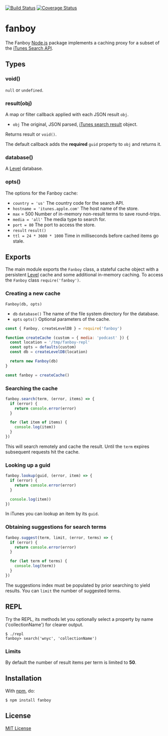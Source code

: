 [![Build Status](https://secure.travis-ci.org/michaelnisi/fanboy.svg)](http://travis-ci.org/michaelnisi/fanboy)
[![Coverage Status](https://coveralls.io/repos/github/michaelnisi/fanboy/badge.svg?branch=master)](https://coveralls.io/github/michaelnisi/fanboy?branch=master)

# fanboy

The Fanboy [Node.js](http://nodejs.org/) package implements a caching proxy for a subset of the [iTunes Search API](https://www.apple.com/itunes/affiliates/resources/documentation/itunes-store-web-service-search-api.html).

## Types

### void()

`null` or `undefined`.

### result(obj)

A map or filter callback applied with each JSON result `obj`.

- `obj` The original, JSON parsed, [iTunes search result](https://www.apple.com/itunes/affiliates/resources/documentation/itunes-store-web-service-search-api.html#understand) object.

Returns result or `void()`.

The default callback adds the **required** `guid` property to `obj` and returns it.

### database()

A [Level](https://github.com/Level/) database.

### opts()

The options for the Fanboy cache:

- `country = 'us'` The country code for the search API.
- `hostname = 'itunes.apple.com'` The host name of the store.
- `max` = 500 Number of in-memory non-result terms to save round-trips.
- `media = 'all'` The media type to search for.
- `port = 80` The port to access the store.
- `result` `result()`
- `ttl = 24 * 3600 * 1000` Time in milliseconds before cached items go stale.

## Exports

The main module exports the `Fanboy` class, a stateful cache object with a persistent [Level](https://github.com/Level/) cache and some additional in-memory caching. To access the `Fanboy` class `require('fanboy')`.

### Creating a new cache

`Fanboy(db, opts)`

- `db` `database()` The name of the file system directory for the database.
- `opts` `opts()` Optional parameters of the cache.

```js
const { Fanboy, createLevelDB } = require('fanboy')

function createCache (custom = { media: 'podcast' }) {
  const location = '/tmp/fanboy-repl'
  const opts = defaults(custom)
  const db = createLevelDB(location)

  return new Fanboy(db)
}

const fanboy = createCache()
```

### Searching the cache

```js
fanboy.search(term, (error, items) => {
  if (error) {
    return console.error(error)
  }

  for (let item of items) {
    console.log(item))
  }
})
```

This will search remotely and cache the result. Until the `term` expires subsequent requests hit the cache.

### Looking up a guid

```js
fanboy.lookup(guid, (error, item) => {
  if (error) {
    return console.error(error)
  }

  console.log(item))
})
```

In iTunes you can lookup an item by its `guid`.

### Obtaining suggestions for search terms

```js
fanboy.suggest(term, limit, (error, terms) => {
  if (error) {
    return console.error(error)
  }

  for (let term of terms) {
    console.log(term))
  }
})
```

The suggestions index must be populated by prior searching to yield results. You can `limit` the number of suggested terms.

## REPL

Try the REPL, its methods let you optionally select a property by name ('collectionName') for clearer output. 

```
$ ./repl
fanboy> search('wnyc', 'collectionName')
```

### Limits

By default the number of result items per term is limited to **50**.

## Installation

With [npm](https://npmjs.org/package/fanboy), do:

```
$ npm install fanboy
```

## License

[MIT License](https://github.com/michaelnisi/fanboy/blob/master/LICENSE)
